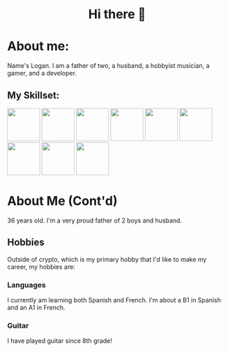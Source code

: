 <h1 align="center"> Hi there 👋</h1>

# About me:
Name's Logan.  I am a father of two, a husband, a hobbyist musician, a gamer, and a developer.


## My Skillset:
<div align="left" padding="10px">
  <img src="https://cdn.icon-icons.com/icons2/2107/PNG/512/file_type_solidity_icon_130156.png" width="75px" padding="10px" />
  <img src="https://upload.wikimedia.org/wikipedia/commons/thumb/4/4c/Typescript_logo_2020.svg/512px-Typescript_logo_2020.svg.png?20221110153201"   width="75px" padding="10px" />
  <img src="https://astro.js.org/astro.png" width="75px" padding="10px" />
  <img src="https://tailwindcss.com/_next/static/media/tailwindcss-mark.3c5441fc7a190fb1800d4a5c7f07ba4b1345a9c8.svg" width="75px" padding="10px" />
  <img src="https://upload.wikimedia.org/wikipedia/commons/thumb/a/a7/React-icon.svg/512px-React-icon.svg.png?20220125121207" width="75px" padding="10px" />
  <img src="https://upload.wikimedia.org/wikipedia/commons/thumb/1/17/GraphQL_Logo.svg/512px-GraphQL_Logo.svg.png?20161105194737" width="75px" padding="10px" />
  <img src="https://seeklogo.com/images/H/hardhat-logo-888739EBB4-seeklogo.com.png" width="75px" padding="10px" />
  <img src="https://seeklogo.com/images/E/ethers-logo-D5B86204D8-seeklogo.com.png" width="75px" padding="10px" />
  <img src="https://icon.icepanel.io/Technology/svg/Solid.js.svg" width="75p" padding="10px" />
</div>

# About Me (Cont'd)
36 years old.  I'm a very proud father of 2 boys and husband. 

## Hobbies
Outside of crypto, which is my primary hobby that I'd like to make my career, my hobbies are:

  ### Languages
  I currently am learning both Spanish and French.  I'm about a B1 in Spanish and an A1 in French. 

  ### Guitar
  I have played guitar since 8th grade!
 
  
  

